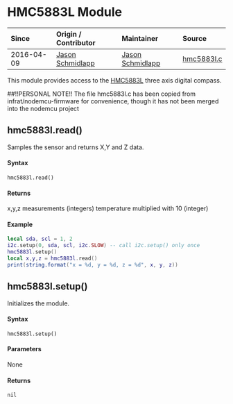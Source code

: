 # HMC5883L Module
| Since  | Origin / Contributor  | Maintainer  | Source  |
| :----- | :-------------------- | :---------- | :------ |
| 2016-04-09 | [Jason Schmidlapp](https://github.com/jschmidlapp) | [Jason Schmidlapp](https://github.com/jschmidlapp) | [hmc5883l.c](../../app/modules/hmc5883l.c)|


This module provides access to the [HMC5883L](https://www.sparkfun.com/products/10530) three axis digital compass.

##!!PERSONAL NOTE!!
The file hmc5883l.c has been copied from infrat/nodemcu-firmware for convenience, though it has not been merged into the nodemcu project

## hmc5883l.read()
Samples the sensor and returns X,Y and Z data.

#### Syntax
`hmc5883l.read()`

#### Returns
x,y,z measurements (integers)
temperature multiplied with 10 (integer)

#### Example
```lua
local sda, scl = 1, 2
i2c.setup(0, sda, scl, i2c.SLOW) -- call i2c.setup() only once
hmc5883l.setup()
local x,y,z = hmc5883l.read()
print(string.format("x = %d, y = %d, z = %d", x, y, z))
```

## hmc5883l.setup()
Initializes the module.

#### Syntax
`hmc5883l.setup()`

#### Parameters
None

#### Returns
`nil`
